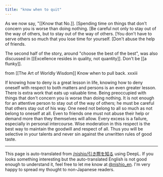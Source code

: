 ```yaml
---
title: "know when to quit"
---
```


As we now say, "[[Know that No.]]. [Spending time on things that don't concern you is worse than doing nothing. [Be careful not only to stay out of the way of others, but to stay out of the way of others. [You don't have to serve others so much that you lose time for yourself. [Don't abuse the help of friends.

The second half of the story, around "choose the best of the best", was also discussed in [[Excellence resides in quality, not quantity]]. Don't be [[a flunky]].

from [[The Art of Worldly Wisdom]]
Know when to pull back.
xxxiii

If knowing how to deny is a great lesson in life, knowing how to deny oneself with respect to both matters and persons is an even greater lesson. There is extra work that eats up valuable time. Being preoccupied with things that don't concern you is worse than doing nothing. It is not enough for an attentive person to stay out of the way of others; he must be careful that others stay out of his way. One need not belong to all so much as not belong to oneself at all. Even to friends one must not abuse their help or demand more than they themselves will allow. Every excess is a failure, especially in personal intercourse. Wise moderation in this respect is the best way to maintain the goodwill and respect of all. Thus you will be selective in your talents and never sin against the unwritten rules of good taste.

---
This page is auto-translated from [/nishio/引き際を知る](https://scrapbox.io/nishio/引き際を知る) using DeepL. If you looks something interesting but the auto-translated English is not good enough to understand it, feel free to let me know at [@nishio_en](https://twitter.com/nishio_en). I'm very happy to spread my thought to non-Japanese readers.